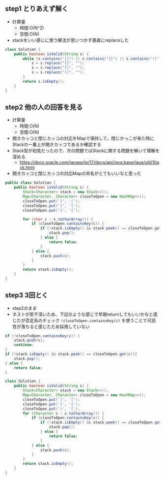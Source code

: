 ## step1 とりあえず解く
- 計算量
  - 時間:O(N^2)
  - 空間:O(N)
- stackをいい感じに使う解法が思いつかず愚直にreplaceした

```java
class Solution {
    public boolean isValid(String s) {
        while (s.contains("[]") || s.contains("{}") || s.contains("()")){
            s = s.replace("{}", "");
            s = s.replace("[]", "");
            s = s.replace("()", "");
        }
        return s.isEmpty();
    }
}

```


## step2 他の人の回答を見る
- 計算量
  - 時間:O(N)
  - 空間:O(N)
- 開きカッコと閉じカッコの対応をMapで保持して、閉じかっこが来た時にStackの一番上が開きカッコであるか確認する
- Stack型が初見だったので、次の問題ではStackに関する問題を解いて理解を深める
  - https://docs.oracle.com/javase/jp/17/docs/api/java.base/java/util/Stack.html
- 開きカッコと閉じカッコの対応Mapの命名がとてもいいなと思った

```java
public class Solution {
    public boolean isValid(String s) {
        Stack<Character> stack = new Stack<>();
        Map<Character, Character> closeToOpen = new HashMap<>();
        closeToOpen.put(')', '(');
        closeToOpen.put(']', '[');
        closeToOpen.put('}', '{');

        for (char c : s.toCharArray()) {
            if (closeToOpen.containsKey(c)) {
                if (!stack.isEmpty() && stack.peek() == closeToOpen.get(c)) {
                    stack.pop();
                } else {
                    return false;
                }
            } else {
                stack.push(c);
            }
        }
        return stack.isEmpty();
    }
}
```

## step3 3回とく
- step2のまま
- ネストが若干深いため、下記のような感じで早期returnしてもいいかなと感じたが否定系のチェック `!closeToOpen.containsKey(c)` を使うことで可読性が落ちると感じたため採用していない

```java
if (!closeToOpen.containsKey(c)) {
    stack.push(c);
    continue;
}
if (!stack.isEmpty() && stack.peek() == closeToOpen.get(c)){
    stack.pop();
} else {
    return false;
}
```

```java
class Solution {
    public boolean isValid(String s) {
        Stack<Character> stack = new Stack<>();
        Map<Character, Character> closeToOpen = new HashMap<>();
        closeToOpen.put(']', '[');
        closeToOpen.put('}', '{');
        closeToOpen.put(')', '(');
        for (Character c : s.toCharArray()) {
            if (closeToOpen.containsKey(c)) {
                if (!stack.isEmpty() && stack.peek() == closeToOpen.get(c)){
                    stack.pop();
                } else {
                    return false;
                }
            } else {
                stack.push(c);
            }
        }
        return stack.isEmpty();
    }
}
```
